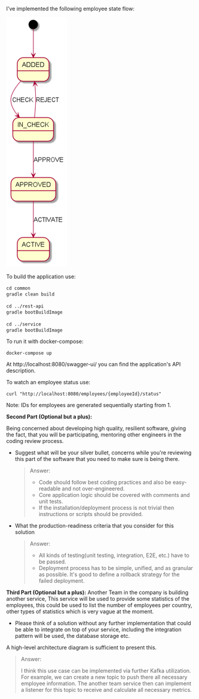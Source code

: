 I've implemented the following employee state flow:

![""](uml/graph.png "Title")

To build the application use:
```shell script
cd common
gradle clean build

cd ../rest-api
gradle bootBuildImage

cd ../service
gradle bootBuildImage
```
To run it with docker-compose:
```shell script
docker-compose up
```
At http://localhost:8080/swagger-ui/ you can find the application's API description. 

To watch an employee status use:
```shell script
curl "http://localhost:8080/employees/{employeeId}/status"
```
Note: IDs for employees are generated sequentially starting from 1.


**Second Part (Optional but a plus):**

Being concerned about developing high quality, resilient software, giving the fact, that you will be participating, mentoring other engineers in the coding review process.


- Suggest what will be your silver bullet, concerns while you're reviewing this part of the software that you need to make sure is being there.
  > Answer: 
  > 
  >  - Code should follow best coding practices and also be easy-readable and not over-engineered. 
  >  - Core application logic should be covered with comments and unit tests.
  >  - If the installation/deployment process is not trivial then instructions or scripts should be provided.
- What the production-readiness criteria that you consider for this solution
  > Answer: 
  >  - All kinds of testing(unit testing, integration, E2E, etc.) have to be passed.
  >  - Deployment process has to be simple, unified, and as granular as possible. It's good to define a rollback strategy for the failed deployment.
  

**Third Part (Optional but a plus):**
Another Team in the company is building another service, This service will be used to provide some statistics of the employees, this could be used to list the number of employees per country, other types of statistics which is very vague at the moment.

- Please think of a solution without any further implementation that could be able to integrate on top of your service, including the integration pattern will be used, the database storage etc.

A high-level architecture diagram is sufficient to present this.

  > Answer: 
  > 
  > I think this use case can be implemented via further Kafka utilization.
  > For example, we can create a new topic to push there all necessary employee information. 
  > The another team service then can implement a listener for this topic to receive and calculate all necessary metrics.




